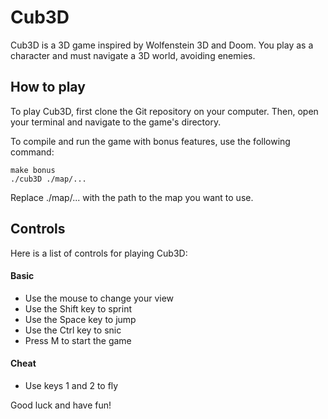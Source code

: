 # Cub3D
Cub3D is a 3D game inspired by Wolfenstein 3D and Doom. You play as a character and must navigate a 3D world, avoiding enemies.

## How to play
To play Cub3D, first clone the Git repository on your computer. Then, open your terminal and navigate to the game's directory.

To compile and run the game with bonus features, use the following command:

```
make bonus
./cub3D ./map/...
```
Replace ./map/... with the path to the map you want to use.

## Controls
Here is a list of controls for playing Cub3D:

#### Basic
- Use the mouse to change your view
- Use the Shift key to sprint
- Use the Space key to jump
- Use the Ctrl key to snic
- Press M to start the game

#### Cheat
- Use keys 1 and 2 to fly


Good luck and have fun!
